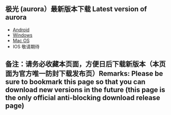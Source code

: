 
## 极光 (aurora）最新版本下载 Latest version of aurora
- <a href="https://github.com/getaurora/download/releases/download/v3.0.6/aurora-v3.0.6s-release.apk"> Android </a>
- <a href="https://github.com/getaurora/download/releases/download/v3.0.4/aurora-v3.0.4s-release-1.exe"> Windows </a>
- <a href="https://github.com/getaurora/download/releases/download/v3.0.2/aurora-v3.0.2s-release-1.pkg"> Mac OS </a>
- IOS 敬请期待 

## 备注：请务必收藏本页面，方便日后下载新版本（本页面为官方唯一防封下载发布页）Remarks: Please be sure to bookmark this page so that you can download new versions in the future (this page is the only official anti-blocking download release page)
